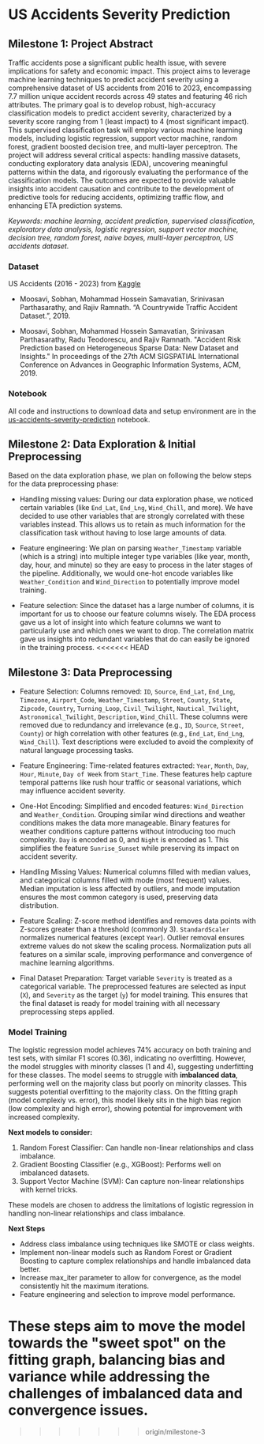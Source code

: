 # US Accidents Severity Prediction

## Milestone 1: Project Abstract

Traffic accidents pose a significant public health issue, with severe implications for safety and economic impact. This project aims to leverage machine learning techniques to predict accident severity using a comprehensive dataset of US accidents from 2016 to 2023, encompassing 7.7 million unique accident records across 49 states and featuring 46 rich attributes. The primary goal is to develop robust, high-accuracy classification models to predict accident severity, characterized by a severity score ranging from 1 (least impact) to 4 (most significant impact). This supervised classification task will employ various machine learning models, including logistic regression, support vector machine, random forest, gradient boosted decision tree, and multi-layer perceptron. The project will address several critical aspects: handling massive datasets, conducting exploratory data analysis (EDA), uncovering meaningful patterns within the data, and rigorously evaluating the performance of the classification models. The outcomes are expected to provide valuable insights into accident causation and contribute to the development of predictive tools for reducing accidents, optimizing traffic flow, and enhancing ETA prediction systems.

_Keywords: machine learning, accident prediction, supervised classification, exploratory data analysis, logistic regression, support vector machine, decision tree, random forest, naive bayes, multi-layer perceptron, US accidents dataset._

### Dataset

US Accidents (2016 - 2023) from [Kaggle](https://www.kaggle.com/datasets/sobhanmoosavi/us-accidents/code)

- Moosavi, Sobhan, Mohammad Hossein Samavatian, Srinivasan Parthasarathy, and Rajiv Ramnath. “A Countrywide Traffic Accident Dataset.”, 2019.

- Moosavi, Sobhan, Mohammad Hossein Samavatian, Srinivasan Parthasarathy, Radu Teodorescu, and Rajiv Ramnath. "Accident Risk Prediction based on Heterogeneous Sparse Data: New Dataset and Insights." In proceedings of the 27th ACM SIGSPATIAL International Conference on Advances in Geographic Information Systems, ACM, 2019.

### Notebook

All code and instructions to download data and setup environment are in the [us-accidents-severity-prediction](us-accidents-severity-prediction.ipynb) notebook.

## Milestone 2: Data Exploration & Initial Preprocessing

Based on the data exploration phase, we plan on following the below steps for the data preprocessing phase:

- Handling missing values: During our data exploration phase, we noticed certain variables (like `End_Lat`, `End_Lng`, `Wind_Chill`, and more). We have decided to use other variables that are strongly correlated with these variables instead. This allows us to retain as much information for the classification task without having to lose large amounts of data.

- Feature engineering: We plan on parsing `Weather_Timestamp` variable (which is a string) into multiple integer type variables (like year, month, day, hour, and minute) so they are easy to process in the later stages of the pipeline. Additionally, we would one-hot encode variables like `Weather_Condition` and `Wind_Direction` to potentially improve model training.

- Feature selection: Since the dataset has a large number of columns, it is important for us to choose our feature columns wisely. The EDA process gave us a lot of insight into which feature columns we want to particularly use and which ones we want to drop. The correlation matrix gave us insights into redundant variables that do can easily be ignored in the training process.
<<<<<<< HEAD

## Milestone 3: Data Preprocessing

- Feature Selection: Columns removed: `ID`, `Source`, `End_Lat`, `End_Lng`, `Timezone`, `Airport_Code`, `Weather_Timestamp`, `Street`, `County`, `State`, `Zipcode`, `Country`, `Turning_Loop`, `Civil_Twilight`, `Nautical_Twilight`, `Astronomical_Twilight`, `Description`, `Wind_Chill`. These columns were removed due to redundancy and irrelevance (e.g., `ID`, `Source`, `Street`, `County`) or high correlation with other features (e.g., `End_Lat`, `End_Lng`, `Wind_Chill`). Text descriptions were excluded to avoid the complexity of natural language processing tasks.

- Feature Engineering: Time-related features extracted: `Year`, `Month`, `Day`, `Hour`, `Minute`, `Day of Week` from `Start_Time`. These features help capture temporal patterns like rush hour traffic or seasonal variations, which may influence accident severity.

- One-Hot Encoding: Simplified and encoded features: `Wind_Direction` and `Weather_Condition`. Grouping similar wind directions and weather conditions makes the data more manageable. Binary features for weather conditions capture patterns without introducing too much complexity. `Day` is encoded as 0, and `Night` is encoded as 1. This simplifies the feature `Sunrise_Sunset` while preserving its impact on accident severity.

- Handling Missing Values: Numerical columns filled with median values, and categorical columns filled with mode (most frequent) values. Median imputation is less affected by outliers, and mode imputation ensures the most common category is used, preserving data distribution.

- Feature Scaling: Z-score method identifies and removes data points with Z-scores greater than a threshold (commonly 3). `StandardScaler` normalizes numerical features (except `Year`). Outlier removal ensures extreme values do not skew the scaling process. Normalization puts all features on a similar scale, improving performance and convergence of machine learning algorithms.

- Final Dataset Preparation: Target variable `Severity` is treated as a categorical variable. The preprocessed features are selected as input (`X`), and `Severity` as the target (`y`) for model training. This ensures that the final dataset is ready for model training with all necessary preprocessing steps applied.

### Model Training

The logistic regression model achieves 74% accuracy on both training and test sets, with similar F1 scores (0.36), indicating no overfitting. However, the model struggles with minority classes (1 and 4), suggesting underfitting for these classes. The model seems to struggle with **imbalanced data**, performing well on the majority class but poorly on minority classes. This suggests potential overfitting to the majority class. On the fitting graph (model complexiy vs. error), this model likely sits in the high bias region (low complexity and high error), showing potential for improvement with increased complexity.

**Next models to consider:**
1. Random Forest Classifier: Can handle non-linear relationships and class imbalance.
2. Gradient Boosting Classifier (e.g., XGBoost): Performs well on imbalanced datasets.
3. Support Vector Machine (SVM): Can capture non-linear relationships with kernel tricks.

These models are chosen to address the limitations of logistic regression in handling non-linear relationships and class imbalance.

**Next Steps**
- Address class imbalance using techniques like SMOTE or class weights.
- Implement non-linear models such as Random Forest or Gradient Boosting to capture complex relationships and handle imbalanced data better.
- Increase max_iter parameter to allow for convergence, as the model consistently hit the maximum iterations.
- Feature engineering and selection to improve model performance.
  
These steps aim to move the model towards the "sweet spot" on the fitting graph, balancing bias and variance while addressing the challenges of imbalanced data and convergence issues.
=======
>>>>>>> origin/milestone-3
